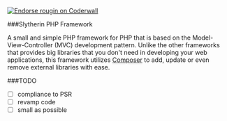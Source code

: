 <a href="https://coderwall.com/rougin"><img alt="Endorse rougin on Coderwall" src="https://api.coderwall.com/rougin/endorsecount.png" /></a>

###Slytherin PHP Framework

A small and simple PHP framework for PHP that is based on the Model-View-Controller (MVC) development pattern. Unlike the other frameworks that provides big libraries that you don't need in developing your web applications, this framework utilizes [Composer](https://getcomposer.org) to add, update or even remove external libraries with ease.

###TODO
- [ ] compliance to PSR
- [ ] revamp code
- [ ] small as possible